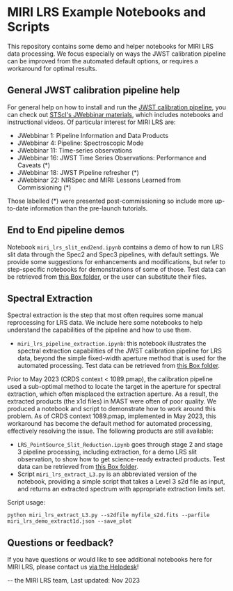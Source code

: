 # MIRI LRS Example Notebooks and Scripts

This repository contains some demo and helper notebooks for MIRI LRS data processing. We focus especially on ways the JWST calibration pipeline can be improved from the automated default options, or requires a workaround for optimal results.


## General JWST calibration pipeline help

For general help on how to install and run the [JWST calibration pipeline](https://www.github.com/spacetelescope/jwst), you can check out [STScI's JWebbinar materials](https://www.stsci.edu/jwst/science-execution/jwebbinars), which includes notebooks and instructional videos. Of particular interest for MIRI LRS are:

* JWebbinar 1: Pipeline Information and Data Products
* JWebbinar 4: Pipeline: Spectroscopic Mode
* JWebbinar 11: Time-series observations
* JWebbinar 16: JWST Time Series Observations: Performance and Caveats (*)
* JWebbinar 18: JWST Pipeline refresher (*)
* JWebbinar 22: NIRSpec and MIRI: Lessons Learned from Commissioning (*)

Those labelled (*) were presented post-commissioning so include more up-to-date information than the pre-launch tutorials. 

## End to End pipeline demos

Notebook ``miri_lrs_slit_end2end.ipynb`` contains a demo of how to run LRS slit data through the Spec2 and Spec3 pipelines, with default settings. We provide some suggestions for enhancements and modifications, but refer to step-specific notebooks for demonstrations of some of those. Test data can be retrieved from [this Box folder](https://stsci.box.com/s/i2xi18jziu1iawpkom0z2r94kvf9n9kb), or the user can substitute their files. 


## Spectral Extraction

Spectral extraction is the step that most often requires some manual reprocessing for LRS data. We include here some notebooks to help understand the capabilities of the pipeline and how to use them.

* ``miri_lrs_pipeline_extraction.ipynb``: this notebook illustrates the spectral extraction capabilities of the JWST calibration pipeline for LRS data, beyond the simple fixed-width aperture method that is used for the automated processing. Test data can be retrieved from [this Box folder](https://stsci.box.com/s/i2xi18jziu1iawpkom0z2r94kvf9n9kb).

Prior to May 2023 (CRDS context < 1089.pmap), the calibration pipeline used a sub-optimal method to locate the target in the aperture for spectral extraction, which often misplaced the extraction aperture. As a result, the extracted products (the x1d files) in MAST were often of poor quality. We produced a notebook and script to demonstrate how to work around this problem. As of CRDS context 1089.pmap, implemented in May 2023, this workaround has become the default method for automated processing, effectively resolving the issue. The following products are still available:

* ``LRS_PointSource_Slit_Reduction.ipynb`` goes through stage 2 and stage 3 pipeline processing, including extraction, for a demo LRS slit observation, to show how to get science-ready extracted products. Test data can be retrieved from [this Box folder](https://stsci.box.com/s/i2xi18jziu1iawpkom0z2r94kvf9n9kb).
* Script ``miri_lrs_extract_L3.py`` is an abbreviated version of the notebook, providing a simple script that takes a Level 3 s2d file as input, and returns an extracted spectrum with appropriate extraction limits set.

Script usage:

``python miri_lrs_extract_L3.py --s2dfile myfile_s2d.fits --parfile miri_lrs_demo_extract1d.json --save_plot``


## Questions or feedback?

If you have questions or would like to see additional notebooks here for MIRI LRS, please contact us [via the Helpdesk](https://jwsthelp.stsci.edu)!

-- the MIRI LRS team, Last updated: Nov 2023
